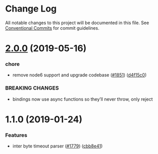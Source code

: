 # Change Log

All notable changes to this project will be documented in this file.
See [Conventional Commits](https://conventionalcommits.org) for commit guidelines.

# [2.0.0](https://github.com/serialport/node-serialport/compare/@serialport/parser-inter-byte-timeout@1.1.0...@serialport/parser-inter-byte-timeout@2.0.0) (2019-05-16)


### chore

* remove node6 support and upgrade codebase ([#1851](https://github.com/serialport/node-serialport/issues/1851)) ([d4f15c0](https://github.com/serialport/node-serialport/commit/d4f15c0))


### BREAKING CHANGES

* bindings now use async functions so they’ll never throw, only reject





# 1.1.0 (2019-01-24)


### Features

* inter byte timeout parser ([#1779](https://github.com/serialport/node-serialport/issues/1779)) ([cbb8e41](https://github.com/serialport/node-serialport/commit/cbb8e41))
